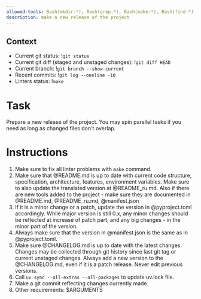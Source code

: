 ```yaml
---
allowed-tools: Bash(mkdir:*), Bash(grep:*), Bash(make:*), Bash(find:*), Bash(sed:*), Bash(git add:*), Bash(git commit:*), Bash(git tag:*), Bash(git describe:*), Bash(git branch:*), Bash(git log:*), Bash(git status:*), Bash(git diff:*)
description: make a new release of the project
---
```


## Context

- Current git status: !`git status`
- Current git diff (staged and unstaged changes): !`git diff HEAD`
- Current branch: !`git branch --show-current`
- Recent commits: !`git log --oneline -10`
- Linters status: !`make`

# Task
Prepare a new release of the project. You may spin parallel tasks if you need as long as changed files don't overlap.

# Instructions
1. Make sure to fix all linter problems with `make` command.
2. Make sure that @README.md is up to date with current code structure, specification, architecture, features, environment variables. Make sure to also update the translated version at @README_ru.md. Also if there are new tools added to the project - make sure they are documented in @README.md, @README_ru.md, @manifest.json
3. If it is a minor change or a patch, update the version in @pyproject.toml accordingly. While major version is still 0.x, any minor changes should be reflected at increase of patch part, and any big changes - in the minor part of the version.
4. Always make sure that the version in @manifest.json is the same as in @pyproject.toml.
5. Make sure @CHANGELOG.md is up to date with the latest changes. Changes may be collected through git history since last git tag or current unstaged changes. Always add a new version to the @CHANGELOG.md, even if it is a patch release. Never edit previous versions.
6. Call `uv sync --all-extras --all-packages` to update uv.lock file.
7. Make a git commit reflecting changes currently made.
8. Other requirements: $ARGUMENTS
